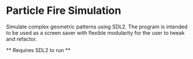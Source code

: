 # Particle Fire Simulation

Simulate complex geometric patterns using SDL2. The program is intended to be used as a screen saver with flexible modularity for the user to tweak and refactor.

** Requires SDL2 to run **
